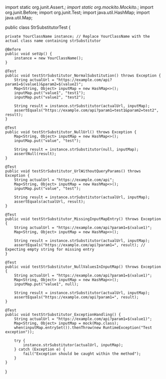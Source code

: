 import static org.junit.Assert.*;
import static org.mockito.Mockito.*;
import org.junit.Before;
import org.junit.Test;
import java.util.HashMap;
import java.util.Map;

public class StrSubstitutorTest {

    private YourClassName instance; // Replace YourClassName with the actual class name containing strSubstitutor

    @Before
    public void setUp() {
        instance = new YourClassName();
    }

    @Test
    public void testStrSubstitutor_NormalSubstitution() throws Exception {
        String actualUrl = "https://example.com/api?param1=$(value1)&param2=$(value2)";
        Map<String, Object> inputMap = new HashMap<>();
        inputMap.put("value1", "test1");
        inputMap.put("value2", "test2");

        String result = instance.strSubstitutor(actualUrl, inputMap);
        assertEquals("https://example.com/api?param1=test1&param2=test2", result);
    }

    @Test
    public void testStrSubstitutor_NullUrl() throws Exception {
        Map<String, Object> inputMap = new HashMap<>();
        inputMap.put("value", "test");

        String result = instance.strSubstitutor(null, inputMap);
        assertNull(result);
    }

    @Test
    public void testStrSubstitutor_UrlWithoutQueryParams() throws Exception {
        String actualUrl = "https://example.com/api";
        Map<String, Object> inputMap = new HashMap<>();
        inputMap.put("value", "test");

        String result = instance.strSubstitutor(actualUrl, inputMap);
        assertEquals(actualUrl, result);
    }

    @Test
    public void testStrSubstitutor_MissingInputMapEntry() throws Exception {
        String actualUrl = "https://example.com/api?param1=$(value1)";
        Map<String, Object> inputMap = new HashMap<>();

        String result = instance.strSubstitutor(actualUrl, inputMap);
        assertEquals("https://example.com/api?param1=", result); // Expecting empty string for missing entry
    }

    @Test
    public void testStrSubstitutor_NullValuesInInputMap() throws Exception {
        String actualUrl = "https://example.com/api?param1=$(value1)";
        Map<String, Object> inputMap = new HashMap<>();
        inputMap.put("value1", null);

        String result = instance.strSubstitutor(actualUrl, inputMap);
        assertEquals("https://example.com/api?param1=", result);
    }

    @Test
    public void testStrSubstitutor_ExceptionHandling() {
        String actualUrl = "https://example.com/api?param1=$(value1)";
        Map<String, Object> inputMap = mock(Map.class);
        when(inputMap.entrySet()).thenThrow(new RuntimeException("Test exception"));

        try {
            instance.strSubstitutor(actualUrl, inputMap);
        } catch (Exception e) {
            fail("Exception should be caught within the method");
        }
    }
}
